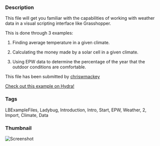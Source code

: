 ### Description 
This file will get you familiar with the capabilities of working with weather data in a visual scripting interface like Grasshopper.
This is done through 3 examples:
1) Finding average temperature in a given climate.
2) Calculating the money made by a solar cell in a given climate.
3) Using EPW data to determine the percentage of the year that the outdoor conditions are comfortable.

This file has been submitted by [chriswmackey](https://github.com/chriswmackey)

[Check out this example on Hydra!](http://hydrashare.github.io/hydra/viewer?owner=chriswmackey&fork=hydra_2&id=Getting_Started_With_Ladybug_2)
### Tags 
LBExampleFiles, Ladybug, Introduction, Intro, Start, EPW, Weather, 2, Import, Climate, Data
### Thumbnail 
![Screenshot](https://raw.githubusercontent.com/chriswmackey/hydra/master/Getting_Started_With_Ladybug_2/thumbnail.png)
